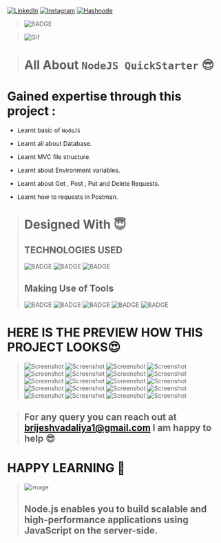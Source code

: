 
<!-- Social Links -->

[![LinkedIn][linkedin-shield]][linkedin-url]
[![Instagram][instagram-shield]][instagram-url]
[![Hashnode][hashnode-shield]][hashnode-url]

>![BADGE](https://img.shields.io/badge/MADE%20WITH%20FUN%20BY-BRIJESH%20VADALIA-blue)


> ![Gif](https://camo.githubusercontent.com/6d5046175630c6957619837efde1456cb34a30a463234660afc87c412abdd99d/68747470733a2f2f6d656469612e67697068792e636f6d2f6d656469612f6b64466338667562675333316238447356752f67697068792e676966)



> # All About `NodeJS QuickStarter` 😎

# **Gained expertise through this project :**

- Learnt basic of `NodeJS`

- Learnt all about Database.

- Learnt MVC file structure.

- Learnt about Environment variables.

- Learnt about Get , Post , Put and Delete Requests.

- Learnt how to requests in Postman.

># Designed With 😇
>## TECHNOLOGIES USED 
> ![BADGE](https://img.shields.io/badge/JAVASCRIPT-JAVASCRIPT-yellow)
> ![BADGE](https://img.shields.io/badge/NODEJS-NODEJS-yellow)
> ![BADGE](https://img.shields.io/badge/EXPRESSJS-EXPRESSJS-blue)
>## Making Use of Tools
>![BADGE](https://img.shields.io/badge/GOOGLE-CHROME-blue)
>![BADGE](https://img.shields.io/badge/GIT-HUB-lightgrey)
>![BADGE](https://img.shields.io/badge/VS-CODE-blue)
>![BADGE](https://img.shields.io/badge/GIT-GIT-orange)
>![BADGE](https://img.shields.io/badge/POSTMAN-POSTMAN-red)

# HERE IS THE PREVIEW HOW THIS PROJECT LOOKS😍
>![Screenshot](./screenshots/screenshot-1.png)
>![Screenshot](./screenshots/screenshot-2.png)
>![Screenshot](./screenshots/screenshot-3.png)
>![Screenshot](./screenshots/screenshot-4.png)
>![Screenshot](./screenshots/screenshot-5.png)
>![Screenshot](./screenshots/screenshot-6.png)
>![Screenshot](./screenshots/screenshot-7.png)
>![Screenshot](./screenshots/screenshot-8.png)
>![Screenshot](./screenshots/screenshot-9.png)
>![Screenshot](./screenshots/screenshot-10.png)
>![Screenshot](./screenshots/screenshot-11.png)
>![Screenshot](./screenshots/screenshot-12.png)
>![Screenshot](./screenshots/screenshot-13.png)
>![Screenshot](./screenshots/screenshot-14.png)
>![Screenshot](./screenshots/screenshot-15.png)
>![Screenshot](./screenshots/screenshot-16.png)
>![Screenshot](./screenshots/screenshot-17.png)
>![Screenshot](./screenshots/screenshot-18.png)
>![Screenshot](./screenshots/screenshot-19.png)
>![Screenshot](./screenshots/screenshot-20.png)



>## For any query you can reach out at brijeshvadaliya1@gmail.com I am happy to help 😎

# HAPPY LEARNING 🤩
>![image](https://raw.githubusercontent.com/ikeyurp/ikeyurp/master/src/Comp-Man.gif)
>## Node.js enables you to build scalable and high-performance applications using JavaScript on the server-side.








<!-- Linkedin -->

[linkedin-shield]: https://img.shields.io/badge/-LinkedIn-black.svg?style=for-the-badge&logo=linkedin&colorB=0B5FBB
[linkedin-url]: https://www.linkedin.com/in/brijesh-vadaliya-16b3a2202/

<!-- Instagram -->

[instagram-shield]: https://img.shields.io/badge/Instagram-%23E4405F.svg?style=for-the-badge&logo=Instagram&logoColor=white
[instagram-url]: https://www.instagram.com/brijesh_vadaliya_8128/


<!-- Hashnode -->

[hashnode-shield]: https://img.shields.io/badge/Hashnode-2962FF?style=for-the-badge&logo=hashnode&logoColor=white
[hashnode-url]: https://brijeshvadaliya8128.hashnode.dev/




